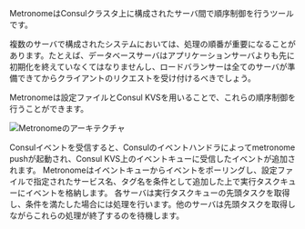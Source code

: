 MetronomeはConsulクラスタ上に構成されたサーバ間で順序制御を行うツールです。

複数のサーバで構成されたシステムにおいては、処理の順番が重要になることがあります。たとえば、データベースサーバはアプリケーションサーバよりも先に初期化を終えていなくてはなりませんし、ロードバランサーは全てのサーバが準備できてからクライアントのリクエストを受け付けるべきでしょう。

Metronomeは設定ファイルとConsul KVSを用いることで、これらの順序制御を行うことができます。

![Metronomeのアーキテクチャ](https://raw.githubusercontent.com/cloudconductor/metronome/master/doc/diagram_ja.png)

Consulイベントを受信すると、Consulのイベントハンドラによってmetronome pushが起動され、Consul KVS上のイベントキューに受信したイベントが追加されます。
Metronomeはイベントキューからイベントをポーリングし、設定ファイルで指定されたサービス名、タグ名を条件として追加した上で実行タスクキューにイベントを格納します。
各サーバは実行タスクキューの先頭タスクを取得し、条件を満たした場合には処理を行います。他のサーバは先頭タスクを取得しながらこれらの処理が終了するのを待機します。

